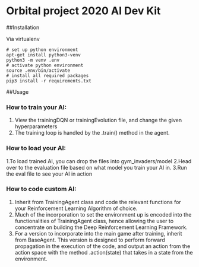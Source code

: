 # Orbital project 2020 AI Dev Kit

##Installation

Via virtualenv
~~~
# set up python environment
apt-get install python3-venv
python3 -m venv .env
# activate python environment
source .env/bin/activate
# install all required packages
pip3 install -r requirements.txt
~~~

##Usage
### How to train your AI:
1. View the trainingDQN or trainingEvolution file, and change the given hyperparameters
2. The training loop is handled by the .train() method in the agent.
### How to load your AI:
1.To load trained AI, you can drop the files into gym_invaders/model
2.Head over to the evaluation file based on what model you train your AI in.
3.Run the eval file to see your AI in action
### How to code custom AI:
1. Inherit from TrainingAgent class and code the relevant functions for your Reinforcement Learning Algorithm of choice. 
2. Much of the incorporation to set the environment up is encoded into the functionalities of TrainingAgent class, hence allowing the user to concentrate on building the Deep Reinforcement Learning Framework.
3. For a version to incorporate into the main game after training, inherit from BaseAgent. This version is designed to perform forward propagation in the execution of the code, and output an action from the action space with the method .action(state) that takes in a state from the environment.


